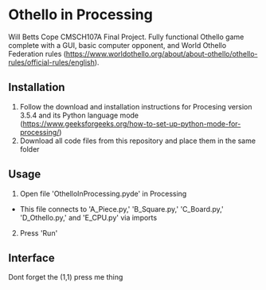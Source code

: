 # Othello in Processing
Will Betts Cope CMSCH107A Final Project. Fully functional Othello game complete with a GUI, basic computer opponent, and World Othello Federation rules (https://www.worldothello.org/about/about-othello/othello-rules/official-rules/english).

## Installation
1. Follow the download and installation instructions for Procesing version 3.5.4 and its Python language mode (https://www.geeksforgeeks.org/how-to-set-up-python-mode-for-processing/)
2. Download all code files from this repository and place them in the same folder

## Usage
1. Open file 'OthelloInProcessing.pyde' in Processing
 - This file connects to 'A_Piece.py,' 'B_Square.py,' 'C_Board.py,' 'D_Othello.py,' and 'E_CPU.py' via imports
2. Press 'Run'

## Interface


Dont forget the (1,1) press me thing
